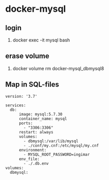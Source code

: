 # docker-mysql

## login
1. docker exec -it mysql bash

## erase volume

1. docker volume rm docker-mysql_dbmysql8 

## Map in SQL-files

```
version: '3.7'

services:
  db:
      image: mysql:5.7.30 
      container_name: mysql
      ports:
        - "3306:3306"
      restart: always
      volumes:
        - dbmysql:/var/lib/mysql
        - ./conf/my.cnf:/etc/mysql/my.cnf
      environment:
        - MYSQL_ROOT_PASSWORD=ingimar
      env_file:
        - ./.db.env
volumes:
  dbmysql:
```
